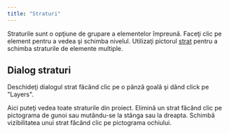 ```yaml
---
title: "Straturi"
---
```


Straturile sunt o opţiune de grupare a elementelor împreună. Faceţi clic pe element pentru a vedea şi schimba nivelul. Utilizaţi pictorul [strat](painters/layer.md) pentru a schimba straturile de elemente multiple.

## Dialog straturi

Deschideţi dialogul strat făcând clic pe o pânză goală şi dând click pe "Layers".

Aici puteţi vedea toate straturile din proiect. Elimină un strat făcând clic pe pictograma de gunoi sau mutându-se la stânga sau la dreapta. Schimbă vizibilitatea unui strat făcând clic pe pictograma ochiului.
